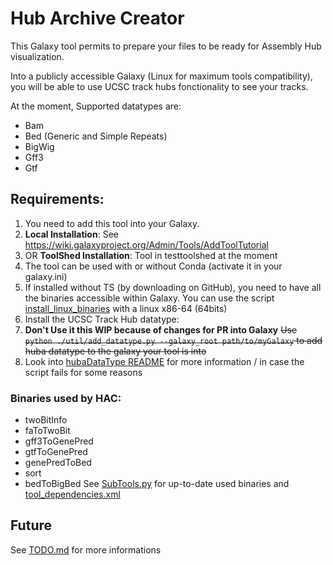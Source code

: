 # Hub Archive Creator
This Galaxy tool permits to prepare your files to be ready for Assembly Hub visualization.

Into a publicly accessible Galaxy (Linux for maximum tools compatibility), you will be able to use UCSC track hubs fonctionality to see your tracks.

At the moment, Supported datatypes are:
- Bam
- Bed (Generic and Simple Repeats)
- BigWig
- Gff3
- Gtf

## Requirements:
1. You need to add this tool into your Galaxy.
  1. **Local Installation**: See https://wiki.galaxyproject.org/Admin/Tools/AddToolTutorial
  2. OR **ToolShed Installation**: Tool in testtoolshed at the moment
2. The tool can be used with or without Conda (activate it in your galaxy.ini)
3. If installed without TS (by downloading on GitHub), you need to have all the binaries accessible within Galaxy.
   You can use the script [install_linux_binaries](util/install_linux_binaries) with a linux x86-64 (64bits)
4. Install the UCSC Track Hub datatype:
  1. **Don't Use it this WIP because of changes for PR into Galaxy** ~~Use `python ./util/add_datatype.py --galaxy_root path/to/myGalaxy` to add huba datatype to the galaxy your tool is into~~
  2. Look into [hubaDataType README](hubaDataType/README.md) for more information / in case the script fails for some reasons

### Binaries used by HAC:
- twoBitInfo
- faToTwoBit
- gff3ToGenePred
- gtfToGenePred
- genePredToBed
- sort
- bedToBigBed
See [SubTools.py](util/SubTools.py) for up-to-date used binaries and [tool_dependencies.xml](tool_dependencies.xml)

## Future
See [TODO.md](todo.md) for more informations
